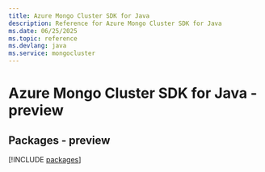```yaml
---
title: Azure Mongo Cluster SDK for Java
description: Reference for Azure Mongo Cluster SDK for Java
ms.date: 06/25/2025
ms.topic: reference
ms.devlang: java
ms.service: mongocluster
---
```

# Azure Mongo Cluster SDK for Java - preview
## Packages - preview
[!INCLUDE [packages](mongo-cluster-index.md)]